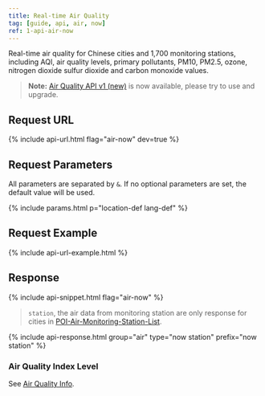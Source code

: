 ```yaml
---
title: Real-time Air Quality
tag: [guide, api, air, now]
ref: 1-api-air-now
---
```


Real-time air quality for Chinese cities and 1,700 monitoring stations, including AQI, air quality levels, primary pollutants, PM10, PM2.5, ozone, nitrogen dioxide sulfur dioxide and carbon monoxide values.

> **Note:** [Air Quality API v1 (new)](/en/docs/api/air-quality/) is now available, please try to use and upgrade.

## Request URL

{% include api-url.html flag="air-now" dev=true %}

## Request Parameters

All parameters are separated by `&`. If no optional parameters are set, the default value will be used.

{% include params.html p="location-def lang-def" %}

## Request Example

{% include api-url-example.html %}

## Response

{% include api-snippet.html flag="air-now" %}

> `station`, the air data from monitoring station are only response for cities in [POI-Air-Monitoring-Station-List](https://github.com/qwd/LocationList/blob/master/POI-Air-Monitoring-Station-List-latest.csv).

{% include api-response.html group="air" type="now station" prefix="now station" %}

### Air Quality Index Level

See [Air Quality Info](/en/docs/resource/air-info/).
